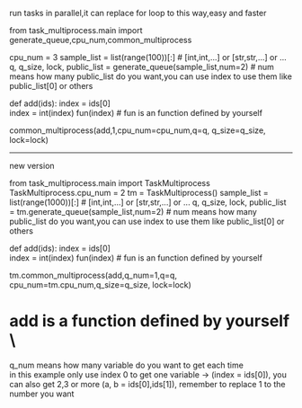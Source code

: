run tasks in parallel,it can replace for loop to this way,easy and faster

from task_multiprocess.main import generate_queue,cpu_num,common_multiprocess

cpu_num = 3
sample_list = list(range(100))[:] # [int,int,...] or [str,str,...] or ...
q, q_size, lock, public_list = generate_queue(sample_list,num=2) # num means how many public_list do you want,you can use index to use them like public_list[0] or others
 
def add(ids):
    index = ids[0]  
    index = int(index)
    fun(index) # fun is an function defined by yourself
    
common_multiprocess(add,1,cpu_num=cpu_num,q=q, q_size=q_size, lock=lock) 



-----------------------------------------------------------------------------
new version

from task_multiprocess.main import TaskMultiprocess
TaskMultiprocess.cpu_num = 2
tm = TaskMultiprocess()
sample_list = list(range(1000))[:] # [int,int,...] or [str,str,...] or ...
q, q_size, lock, public_list = tm.generate_queue(sample_list,num=2) # num means how many public_list do you want,you can use index to use them like public_list[0] or others

def add(ids):
    index = ids[0]  
    index = int(index)
    fun(index) # fun is an function defined by yourself

tm.common_multiprocess(add,q_num=1,q=q, cpu_num=tm.cpu_num,q_size=q_size, lock=lock) 

# add is a function defined by yourself \
q_num means how many variable do you want to get each time \
in this example only use index 0 to get one variable -> (index = ids[0]), you can also get 2,3 or more (a, b = ids[0],ids[1]), remember to replace 1 to the number you want
